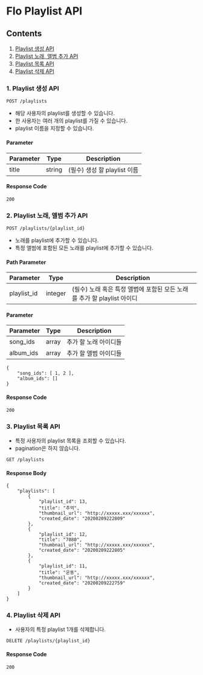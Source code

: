 <!DOCTYPE html>
<html>

<head>
  <meta charset="utf-8">
  <meta name="viewport" content="width=device-width, initial-scale=1.0">
  <title>api_doc</title>
  <link rel="stylesheet" href="https://stackedit.io/style.css" />
</head>

<body class="stackedit">
  <div class="stackedit__html"><h1 id="flo-playlist-api">Flo Playlist API</h1>
<h2 id="contents">Contents</h2>
<ol>
<li><a href="#1-playlist-%EC%83%9D%EC%84%B1-api">Playlist 생성 API</a></li>
<li><a href="#2-playlist-%EB%85%B8%EB%9E%98-%EC%95%A8%EB%B2%94-%EC%B6%94%EA%B0%80-api">Playlist 노래, 앨범 추가 API</a></li>
<li><a href="#3-playlist-%EB%AA%A9%EB%A1%9D-api">Playlist 목록 API</a></li>
<li><a href="#4-playlist-%EC%82%AD%EC%A0%9C-api">Playlist 삭제 API</a></li>
</ol>
<h3 id="playlist-생성-api">1. Playlist 생성 API</h3>
<pre><code>POST /playlists
</code></pre>
<ul>
<li>해당 사용자의 playlist를 생성할 수 있습니다.</li>
<li>한 사용자는 여러 개의 playlist를 가질 수 있습니다.</li>
<li>playlist 이름을 지정할 수 있습니다.</li>
</ul>
<h4 id="parameter">Parameter</h4>

<table>
<thead>
<tr>
<th>Parameter</th>
<th>Type</th>
<th>Description</th>
</tr>
</thead>
<tbody>
<tr>
<td>title</td>
<td>string</td>
<td>(필수) 생성 할 playlist 이름</td>
</tr>
</tbody>
</table><h4 id="response-code">Response Code</h4>
<pre><code>200
</code></pre>
<h3 id="playlist-노래-앨범-추가-api">2. Playlist 노래, 앨범 추가 API</h3>
<pre><code>POST /playlists/{playlist_id}
</code></pre>
<ul>
<li>노래를 playlist에 추가할 수 있습니다.</li>
<li>특정 앨범에 포함된 모든 노래를 playlist에 추가할 수 있습니다.</li>
</ul>
<h4 id="path-parameter">Path Parameter</h4>

<table>
<thead>
<tr>
<th>Parameter</th>
<th>Type</th>
<th>Description</th>
</tr>
</thead>
<tbody>
<tr>
<td>playlist_id</td>
<td>integer</td>
<td>(필수) 노래 혹은 특정 앨범에 포함된 모든 노래를 추가 할 playlist 아이디</td>
</tr>
</tbody>
</table><h4 id="parameter-1">Parameter</h4>

<table>
<thead>
<tr>
<th>Parameter</th>
<th>Type</th>
<th>Description</th>
</tr>
</thead>
<tbody>
<tr>
<td>song_ids</td>
<td>array</td>
<td>추가 할 노래 아이디들</td>
</tr>
<tr>
<td>album_ids</td>
<td>array</td>
<td>추가 할 앨범 아이디들</td>
</tr>
</tbody>
</table><pre><code>{
    "song_ids": [ 1, 2 ],
    "album_ids": []
}
</code></pre>
<h4 id="response-code-1">Response Code</h4>
<pre><code>200
</code></pre>
<h3 id="playlist-목록-api">3. Playlist 목록 API</h3>
<ul>
<li>특정 사용자의 playlist 목록을 조회할 수 있습니다.</li>
<li>pagination은 하지 않습니다.</li>
</ul>
<pre><code>GET /playlists
</code></pre>
<h4 id="response-body">Response Body</h4>
<pre><code>{
	"playlists": [
		{
			"playlist_id": 13,
			"title": "추억",
			"thumbnail_url": "http://xxxxx.xxx/xxxxxx",
			"created_date": "20200209222809"
		},
		{
			"playlist_id": 12,
			"title": "7080",
			"thumbnail_url": "http://xxxxx.xxx/xxxxxx",
			"created_date": "20200209222805"
		},
		{
			"playlist_id": 11,
			"title": "운동",
			"thumbnail_url": "http://xxxxx.xxx/xxxxxx",
			"created_date": "20200209222759"
		}
	]
}
</code></pre>
<h3 id="playlist-삭제-api">4. Playlist 삭제 API</h3>
<ul>
<li>사용자의 특정 playlist 1개를 삭제합니다.</li>
</ul>
<pre><code>DELETE /playlists/{playlist_id}
</code></pre>
<h4 id="response-code-2">Response Code</h4>
<pre><code>200
</code></pre>
</div>
</body>

</html>
